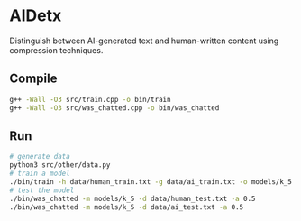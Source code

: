 # AIDetx

Distinguish between AI-generated text and human-written content using compression techniques.

## Compile

```bash
g++ -Wall -O3 src/train.cpp -o bin/train
g++ -Wall -O3 src/was_chatted.cpp -o bin/was_chatted
```

## Run

```bash
# generate data
python3 src/other/data.py
# train a model
./bin/train -h data/human_train.txt -g data/ai_train.txt -o models/k_5 -a data/alphabet.txt -k 5
# test the model
./bin/was_chatted -m models/k_5 -d data/human_test.txt -a 0.5
./bin/was_chatted -m models/k_5 -d data/ai_test.txt -a 0.5
```
